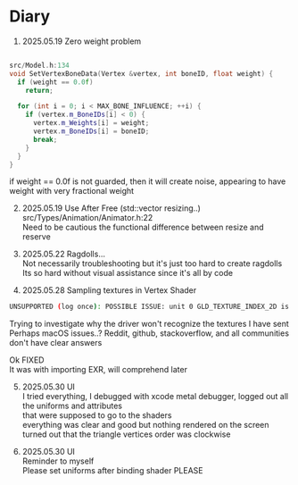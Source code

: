 # Diary

1. 2025.05.19 Zero weight problem  

```c++

src/Model.h:134
void SetVertexBoneData(Vertex &vertex, int boneID, float weight) {
  if (weight == 0.0f)
    return;

  for (int i = 0; i < MAX_BONE_INFLUENCE; ++i) {
    if (vertex.m_BoneIDs[i] < 0) {
      vertex.m_Weights[i] = weight;
      vertex.m_BoneIDs[i] = boneID;
      break;
    }
  }
}
```

if weight == 0.0f is not guarded, then it will create noise, appearing 
to have weight with very fractional weight


2. 2025.05.19 Use After Free (std::vector resizing..)  
src/Types/Animation/Animator.h:22  
Need to be cautious the functional difference between resize and reserve

3. 2025.05.22 Ragdolls...  
Not necessarily troubleshooting but it's just too hard to create ragdolls  
Its so hard without visual assistance since it's all by code  

4. 2025.05.28 Sampling textures in Vertex Shader
```bash
UNSUPPORTED (log once): POSSIBLE ISSUE: unit 0 GLD_TEXTURE_INDEX_2D is unloadable and bound to sampler type (Float) - using zero texture because texture unloadable
```

Trying to investigate why the driver won't recognize the textures I have sent  
Perhaps macOS issues..? Reddit, github, stackoverflow, and all communities don't have clear answers  

Ok FIXED  
It was with importing EXR, will comprehend later  

5. 2025.05.30 UI  
I tried everything, I debugged with xcode metal debugger, logged out all the uniforms and attributes  
that were supposed to go to the shaders  
everything was clear and good but nothing rendered on the screen  
turned out that the triangle vertices order was clockwise  

6. 2025.05.30 UI  
Reminder to myself  
Please set uniforms after binding shader PLEASE  
